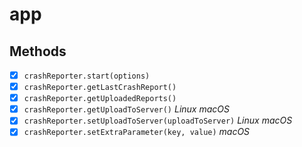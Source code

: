 # app

## Methods

- [x] `crashReporter.start(options)`
- [x] `crashReporter.getLastCrashReport()`
- [x] `crashReporter.getUploadedReports()`
- [x] `crashReporter.getUploadToServer()` _Linux_ _macOS_
- [x] `crashReporter.setUploadToServer(uploadToServer)` _Linux_ _macOS_
- [x] `crashReporter.setExtraParameter(key, value)` _macOS_
